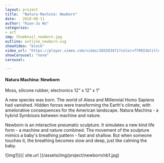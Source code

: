 ```yaml
---
layout: project
title:  "Natura Machina: Newborn"
date:   2018-08-11
author: "Kuan-Ju Wu"
categories:
- art
img: thumbnail_newborn.jpg
outline: outline_newborn.svg
showVideo: "block"
video_url: "https://player.vimeo.com/video/285583471?color=ff9933&title=0&byline=0&portrait=0"
showCarousel: "none"
carousel:

---
```

#### Natura Machina: Newborn ####

Moss, silicone rubber, electronics 12” x 12” x 1”

A new species was born. The world of Alexa and Millennial Homo Sapiens had vanished. Hidden forces were transforming the Earth's climate, with ameliorative consequences for the American landscape. Natura Machina - a hybrid Symbiosis between machine and nature.

Newborn is an interactive pneumatic sculpture. It simulates a new kind life form - a machine and nature combined.
The movement of the sculpture mimics a baby's breathing pattern - fast and shallow. But when someone touches it, the breathing becomes slow and deep, just like calming the baby.


![img1]({{ site.url }}/assets/img/project/newborn/nb1.jpg)
